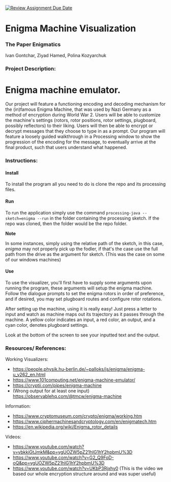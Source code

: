 [![Review Assignment Due Date](https://classroom.github.com/assets/deadline-readme-button-22041afd0340ce965d47ae6ef1cefeee28c7c493a6346c4f15d667ab976d596c.svg)](https://classroom.github.com/a/am3xLbu5)
# Enigma Machine Visualization

### The Paper Enigmatics

Ivan Gontchar, Ziyad Hamed, Polina Kozyarchuk

### Project Description:

Enigma machine emulator.
=======
Our project will feature a functioning encoding and decoding mechanism for the (in)famous Enigma Machine, that was used by Nazi Germany as a method of encryption during World War 2. Users will be able to customize the machine's settings (rotors, rotor positions, rotor settings, plugboard, possibly reflectors) to their liking. Users will then be able to encrypt or decrypt messages that they choose to type in as a prompt. Our program will feature a loosely guided walkthrough in a Processing window to show the progression of the encoding for the message, to eventually arrive at the final product, such that users understand what happened.

### Instructions:

#### Install
To install the program all you need to do is clone the repo and its processing files.

#### Run
To run the application simply use the command `processing-java --sketch=enigma --run` in the folder containing the processing sketch. If the repo was cloned, then the folder would be the repo folder.

**Note**

In some instances, simply using the relative path of the sketch, in this case, *enigma* may not properly pick up the fodler, if that's the case use the full path from the drive as the argument for sketch. (This was the case on some of our windows machines)

#### Use

To use the visualizer, you'll first have to supply some arguments upon running the program, these arguments will setup the enigma machine. Follow the dialogue prompts to set the enigma rotors in order of preference, and if desired, you may set plugboard routes and configure rotor rotations. 

After setting up the machine, using it is really easy! Just press a letter to input and watch as machine maps out its trajectory as it passes through the machine. A yellow color indicates an input, a red color, an output, and a cyan color, denotes plugboard settings.

Look at the bottom of the screen to see your inputted text and the output.

### Resources/ References:

Working Visualizers:
  - https://people.physik.hu-berlin.de/~palloks/js/enigma/enigma-u_v262_en.html
  - https://www.101computing.net/enigma-machine-emulator/
  - https://cryptii.com/pipes/enigma-machine
  - (Wrong output for at least one input) https://observablehq.com/@tmcw/enigma-machine

Information:
  - https://www.cryptomuseum.com/crypto/enigma/working.htm
  - https://www.ciphermachinesandcryptology.com/en/enigmatech.htm
  - https://en.wikipedia.org/wiki/Enigma_rotor_details

Videos:
  - https://www.youtube.com/watch?v=ybkkiGtJmkM&pp=ygUOZW5pZ21hIG1hY2hpbmU%3D
  - https://www.youtube.com/watch?v=G2_Q9FoD-oQ&pp=ygUOZW5pZ21hIG1hY2hpbmU%3D
  - https://www.youtube.com/watch?v=UKbP3Rjxhy0 (This is the video we based our whole encryption structure around and was super useful)
